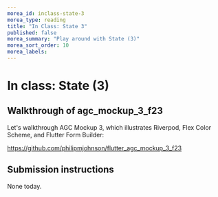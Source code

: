 ```yaml
---
morea_id: inclass-state-3
morea_type: reading
title: "In Class: State 3"
published: false
morea_summary: "Play around with State (3)"
morea_sort_order: 10
morea_labels: 
---
```


# In class: State (3)

## Walkthrough of agc_mockup_3_f23

Let's walkthrough AGC Mockup 3, which illustrates Riverpod, Flex Color Scheme, and Flutter Form Builder:

<https://github.com/philipmjohnson/flutter_agc_mockup_3_f23>

## Submission instructions

None today.

